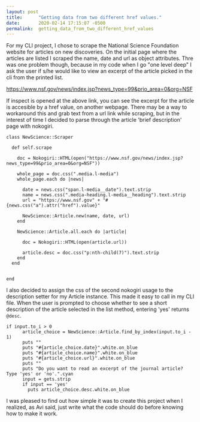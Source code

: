 ```yaml
---
layout: post
title:      "Getting data from two different href values."
date:       2020-02-14 17:15:07 -0500
permalink:  getting_data_from_two_different_href_values
---
```



For my CLI project, I chose to scrape the National Science Foundation website for articles on new discoveries. On the initial page where the articles are listed I scraped the name, date and url as object attributes. Thre was one problem though, because in my code when I go "one level deep" I ask the user if s/he would like to view an excerpt of the article picked in the cli from the printed list.

https://www.nsf.gov/news/index.jsp?news_type=99&prio_area=0&org=NSF

If inspect is opened at the above link, you can see the excerpt for the article is accesible by a href value, on another webpage. There may be a way to workaround this and grab text from a url link while scraping, but in the interest of time I decided to parse through the article  'brief description' page with nokogiri. 


```
class NewScience::Scraper

  def self.scrape

    doc = Nokogiri::HTML(open("https://www.nsf.gov/news/index.jsp?news_type=99&prio_area=0&org=NSF"))

    whole_page = doc.css(".media.l-media")
    whole_page.each do |news|

      date = news.css("span.l-media__date").text.strip
      name = news.css(".media-heading.l-media__heading").text.strip
      url = "https://www.nsf.gov" + "#{news.css("a").attr("href").value}"

      NewScience::Article.new(name, date, url)
    end

    NewScience::Article.all.each do |article|

      doc = Nokogiri::HTML(open(article.url))

      article.desc = doc.css("p:nth-child(7)").text.strip
    end
  end


end
```

I also decided to assign the css of the second nokogiri usage to the description setter for my Article instance. This made it easy to call in my CLI file. When the user is prompted to choose whether to see a short description of the article selected in the list method, entering 'yes' returns `@desc`. 



```
if input.to_i > 0
      article_choice = NewScience::Article.find_by_index(input.to_i - 1)
      puts ""
      puts "#{article_choice.date}".white.on_blue
      puts "#{article_choice.name}".white.on_blue
      puts "#{article_choice.url}".white.on_blue
      puts ""
      puts "Do you want to read an excerpt of the journal article? Type 'yes' or 'no'.".cyan
      input = gets.strip
      if input == 'yes'
        puts article_choice.desc.white.on_blue
```
			


I was pleased to find out how simple it was to create this project when I realized, as Avi said, just write what the code should do before knowing how to make it work.

